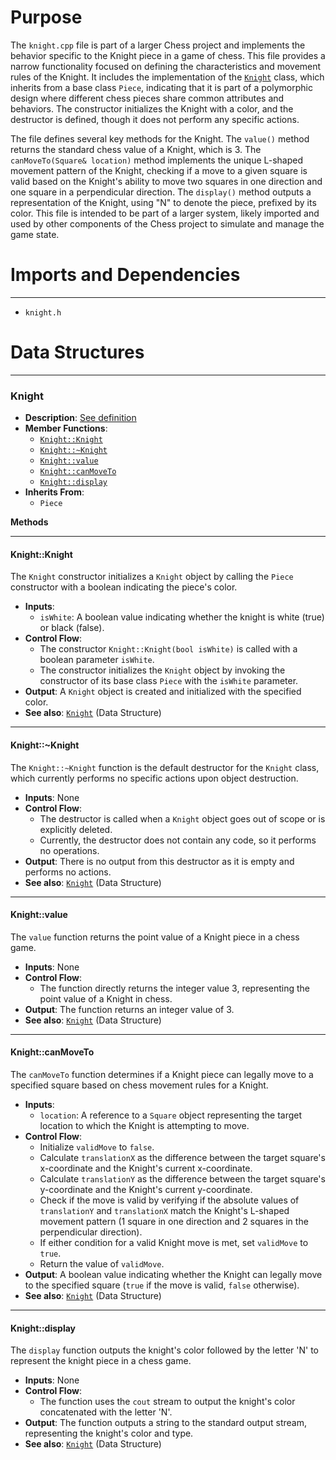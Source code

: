 # Purpose
The `knight.cpp` file is part of a larger Chess project and implements the behavior specific to the Knight piece in a game of chess. This file provides a narrow functionality focused on defining the characteristics and movement rules of the Knight. It includes the implementation of the [`Knight`](#KnightKnight) class, which inherits from a base class `Piece`, indicating that it is part of a polymorphic design where different chess pieces share common attributes and behaviors. The constructor initializes the Knight with a color, and the destructor is defined, though it does not perform any specific actions.

The file defines several key methods for the Knight. The `value()` method returns the standard chess value of a Knight, which is 3. The `canMoveTo(Square& location)` method implements the unique L-shaped movement pattern of the Knight, checking if a move to a given square is valid based on the Knight's ability to move two squares in one direction and one square in a perpendicular direction. The `display()` method outputs a representation of the Knight, using "N" to denote the piece, prefixed by its color. This file is intended to be part of a larger system, likely imported and used by other components of the Chess project to simulate and manage the game state.
# Imports and Dependencies

---
- `knight.h`


# Data Structures

---
### Knight<!-- {{#data_structure:Knight}} -->
- **Description**: [See definition](knight.h.driver.md#Knight)
- **Member Functions**:
    - [`Knight::Knight`](#KnightKnight)
    - [`Knight::~Knight`](#KnightKnight)
    - [`Knight::value`](#Knightvalue)
    - [`Knight::canMoveTo`](#KnightcanMoveTo)
    - [`Knight::display`](#Knightdisplay)
- **Inherits From**:
    - `Piece`

**Methods**

---
#### Knight::Knight<!-- {{#callable:Knight::Knight}} -->
The `Knight` constructor initializes a `Knight` object by calling the `Piece` constructor with a boolean indicating the piece's color.
- **Inputs**:
    - `isWhite`: A boolean value indicating whether the knight is white (true) or black (false).
- **Control Flow**:
    - The constructor `Knight::Knight(bool isWhite)` is called with a boolean parameter `isWhite`.
    - The constructor initializes the `Knight` object by invoking the constructor of its base class `Piece` with the `isWhite` parameter.
- **Output**: A `Knight` object is created and initialized with the specified color.
- **See also**: [`Knight`](knight.h.driver.md#Knight)  (Data Structure)


---
#### Knight::\~Knight<!-- {{#callable:Knight::~Knight}} -->
The `Knight::~Knight` function is the default destructor for the `Knight` class, which currently performs no specific actions upon object destruction.
- **Inputs**: None
- **Control Flow**:
    - The destructor is called when a `Knight` object goes out of scope or is explicitly deleted.
    - Currently, the destructor does not contain any code, so it performs no operations.
- **Output**: There is no output from this destructor as it is empty and performs no actions.
- **See also**: [`Knight`](knight.h.driver.md#Knight)  (Data Structure)


---
#### Knight::value<!-- {{#callable:Knight::value}} -->
The `value` function returns the point value of a Knight piece in a chess game.
- **Inputs**: None
- **Control Flow**:
    - The function directly returns the integer value 3, representing the point value of a Knight in chess.
- **Output**: The function returns an integer value of 3.
- **See also**: [`Knight`](knight.h.driver.md#Knight)  (Data Structure)


---
#### Knight::canMoveTo<!-- {{#callable:Knight::canMoveTo}} -->
The `canMoveTo` function determines if a Knight piece can legally move to a specified square based on chess movement rules for a Knight.
- **Inputs**:
    - `location`: A reference to a `Square` object representing the target location to which the Knight is attempting to move.
- **Control Flow**:
    - Initialize `validMove` to `false`.
    - Calculate `translationX` as the difference between the target square's x-coordinate and the Knight's current x-coordinate.
    - Calculate `translationY` as the difference between the target square's y-coordinate and the Knight's current y-coordinate.
    - Check if the move is valid by verifying if the absolute values of `translationY` and `translationX` match the Knight's L-shaped movement pattern (1 square in one direction and 2 squares in the perpendicular direction).
    - If either condition for a valid Knight move is met, set `validMove` to `true`.
    - Return the value of `validMove`.
- **Output**: A boolean value indicating whether the Knight can legally move to the specified square (`true` if the move is valid, `false` otherwise).
- **See also**: [`Knight`](knight.h.driver.md#Knight)  (Data Structure)


---
#### Knight::display<!-- {{#callable:Knight::display}} -->
The `display` function outputs the knight's color followed by the letter 'N' to represent the knight piece in a chess game.
- **Inputs**: None
- **Control Flow**:
    - The function uses the `cout` stream to output the knight's color concatenated with the letter 'N'.
- **Output**: The function outputs a string to the standard output stream, representing the knight's color and type.
- **See also**: [`Knight`](knight.h.driver.md#Knight)  (Data Structure)




